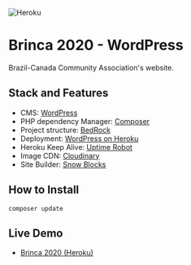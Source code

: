 ![Heroku](https://pyheroku-badge.herokuapp.com/?app=brinca-2020)

# Brinca 2020 - WordPress
Brazil-Canada Community Association's website.

## Stack and Features

- CMS: <a href="https://wordpress.org/">WordPress</a>
- PHP dependency Manager: <a href="http://getcomposer.org/">Composer</a>
- Project structure: <a href="https://roots.io/bedrock/">BedRock</a>
- Deployment: <a href="https://github.com/PhilippHeuer/wordpress-heroku">WordPress on Heroku</a>
- Heroku Keep Alive: <a href='https://uptimerobot.com/'>Uptime Robot</a>
- Image CDN: <a href="https://cloudinary.com/">Cloudinary</a>
- Site Builder: <a href="https://github.com/marceloglacial/snow-blocks">Snow Blocks</a>

## How to Install

```
composer update
```

## Live Demo

- <a href="https://brinca-2020.herokuapp.com/">Brinca 2020 (Heroku)</a>
